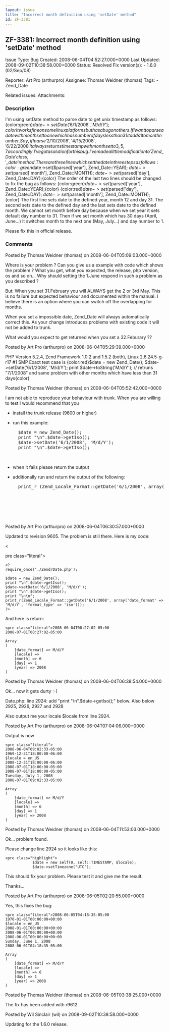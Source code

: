 ```yaml
---
layout: issue
title: "Incorrect month definition using 'setDate' method"
id: ZF-3381
---
```


ZF-3381: Incorrect month definition using 'setDate' method
----------------------------------------------------------

 Issue Type: Bug Created: 2008-06-04T04:52:27.000+0000 Last Updated: 2008-09-02T10:38:58.000+0000 Status: Resolved Fix version(s): - 1.6.0 (02/Sep/08)
 
 Reporter:  Art Pro (arthurpro)  Assignee:  Thomas Weidner (thomas)  Tags: - Zend\_Date
 
 Related issues: 
 Attachments: 
### Description

I'm using setDate method to parse date to get unix timestamp as follows: {color:green}$date->setDate('6/1/2008', 'M/d/Y');{color} It works fine on some linux platforms but has a bug on others. If I want to parse a date with month set to one which has number of days less than 31 it adds 1 to month number. Say, if I parse '2/10/2008', '4/15/2008', '6/22/2008' it always returns timestamp with month set to 3, 5, 7 accordingly. I've got a solution for this bug. I've made a little modification to 'Zend\_Date' class, '\_date' method. There are three lines which set the date in three steps as follows: {color:green}$date->set($parsed['year'], Zend\_Date::YEAR); $date->set($parsed['month'], Zend\_Date::MONTH); $date->set($parsed['day'], Zend\_Date::DAY);{color} The order of the last two lines should be changed to fix the bug as follows: {color:green}$date->set($parsed['year'], Zend\_Date::YEAR);{color} {color:red}$date->set($parsed['day'], Zend\_Date::DAY); $date->set($parsed['month'], Zend\_Date::MONTH);{color} The first line sets date to the defined year, month 12 and day 31. The second sets date to the defined day and the last sets date to the defined month. We cannot set month before day because when we set year it sets default day number to 31. Then if we set month which has 30 days (April, June...) it switches month to the next one (May, July...) and day number to 1.

Please fix this in official release.

 

 

### Comments

Posted by Thomas Weidner (thomas) on 2008-06-04T05:09:03.000+0000

Where is your problem ? Can you give us a example with code which shows the problem ? What you get, what you expected, the release, php version, os and so on... Why should setting the 1.June respond in such a problem as you described ?

But: When you set 31.February you will ALWAYS get the 2 or 3rd May. This is no failure but expected behaviour and documented within the manual. I believe there is an option where you can switch off the overlapping for months.

When you set a impossible date, Zend\_Date will always automatically correct this. As your change introduces problems with existing code it will not be added to trunk.

What would you expect to get returned when you set a 32.Feburary ??

 

 

Posted by Art Pro (arthurpro) on 2008-06-04T05:29:39.000+0000

PHP Version 5.2.4, Zend Framework 1.0.2 and 1.5.2 (both), Linux 2.6.24.5-g-r17 #1 SMP Exact test case is {color:red}$date = new Zend\_Date(); $date->setDate('6/1/2008', 'M/d/Y'); print $date->toString('M/d/Y'); // retruns "7/1/2008" and same problem with other months which have less than 31 days{color}

 

 

Posted by Thomas Weidner (thomas) on 2008-06-04T05:52:42.000+0000

I am not able to reproduce your behaviour with trunk. When you are willing to test I would recommend that you

- install the trunk release (9600 or higher)
- run this example:
 

    <pre class="highlight">
    $date = new Zend_Date();
    print "\n".$date->getIso();
    $date->setDate('6/1/2008', 'M/d/Y');
    print "\n".$date->getIso();


- when it fails please return the output
- additionally run and return the output of the following:
 

    <pre class="highlight">
    print_r (Zend_Locale_Format::getDate('6/1/2008', array('date_format' => 'M/d/Y', 'format_type' => 'iso'));


 

 

Posted by Art Pro (arthurpro) on 2008-06-04T06:30:57.000+0000

Updated to revision 9605. The problem is still there. Here is my code:

<

pre class="literal">

 
    <?
    require_once('./Zend/Date.php');
    
    $date = new Zend_Date();
    print "\n".$date->getIso();
    $date->setDate('6/1/2008', 'M/d/Y');
    print "\n".$date->getIso();
    print "\n\n";
    print_r(Zend_Locale_Format::getDate('6/1/2008', array('date_format' => 'M/d/Y', 'format_type' => 'iso')));
    ?>


And here is return:

 
    <pre class="literal">2008-06-04T08:27:02-05:00
    2008-07-01T08:27:02-05:00
    
    Array
    (
        [date_format] => M/d/Y
        [locale] => 
        [month] => 6
        [day] => 1
        [year] => 2008
    )


 

 

Posted by Thomas Weidner (thomas) on 2008-06-04T06:38:54.000+0000

Ok... now it gets durty :-)

Date.php: line 2924: add "print "\\n".$date->getIso();" below. Also below 2925, 2926, 2927 and 2928

Also output me your locale $locale from line 2924.

 

 

Posted by Art Pro (arthurpro) on 2008-06-04T07:04:06.000+0000

Output is now

 
    <pre class="literal">
    2008-06-04T09:02:33-05:00
    1969-12-31T18:00:00-06:00
    $locale = en_US
    2008-12-31T18:00:00-06:00
    2008-07-01T18:00:00-05:00
    2008-07-01T18:00:00-05:00
    Tuesday, July 1, 2008
    2008-07-01T09:02:33-05:00
    
    Array
    (
        [date_format] => M/d/Y
        [locale] => 
        [month] => 6
        [day] => 1
        [year] => 2008
    )


 

 

Posted by Thomas Weidner (thomas) on 2008-06-04T11:53:03.000+0000

Ok... problem found.

Please change line 2924 so it looks like this:

 
    <pre class="highlight">
                $date = new self(0, self::TIMESTAMP, $locale);
                $date->setTimezone('UTC');


This should fix your problem. Please test it and give me the result.

Thanks...

 

 

Posted by Art Pro (arthurpro) on 2008-06-05T02:20:55.000+0000

Yes, this fixes the bug:

 
    <pre class="literal">2008-06-05T04:18:35-05:00
    1970-01-01T00:00:00+00:00
    $locale = en_US
    2008-01-01T00:00:00+00:00
    2008-06-01T00:00:00+00:00
    2008-06-01T00:00:00+00:00
    Sunday, June 1, 2008
    2008-06-01T04:18:35-05:00
    
    Array
    (
        [date_format] => M/d/Y
        [locale] => 
        [month] => 6
        [day] => 1
        [year] => 2008
    )

 

 

Posted by Thomas Weidner (thomas) on 2008-06-05T03:38:25.000+0000

The fix has been added with r9612

 

 

Posted by Wil Sinclair (wil) on 2008-09-02T10:38:58.000+0000

Updating for the 1.6.0 release.

 

 